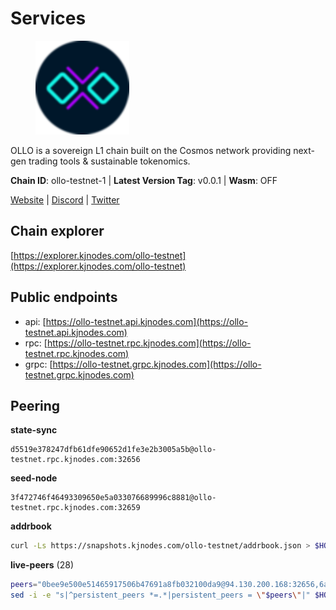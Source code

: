# Services

<figure><img src="https://raw.githubusercontent.com/kj89/cosmos-images/main/logos/ollo.png" width="150" alt=""><figcaption></figcaption></figure>

OLLO is a sovereign L1 chain built on the Cosmos network providing  next-gen trading tools & sustainable tokenomics.

**Chain ID**: ollo-testnet-1 | **Latest Version Tag**: v0.0.1 | **Wasm**: OFF

[Website](https://www.ollostation.zone) | [Discord](https://discord.com/invite/GxBqZ9mSSm) | [Twitter](https://twitter.com/OLLOStation)




## Chain explorer
[https://explorer.kjnodes.com/ollo-testnet](https://explorer.kjnodes.com/ollo-testnet)

## Public endpoints

* api: [https://ollo-testnet.api.kjnodes.com](https://ollo-testnet.api.kjnodes.com)
* rpc: [https://ollo-testnet.rpc.kjnodes.com](https://ollo-testnet.rpc.kjnodes.com)
* grpc: [https://ollo-testnet.grpc.kjnodes.com](https://ollo-testnet.grpc.kjnodes.com)

## Peering

**state-sync**

```text
d5519e378247dfb61dfe90652d1fe3e2b3005a5b@ollo-testnet.rpc.kjnodes.com:32656
```

**seed-node**

```text
3f472746f46493309650e5a033076689996c8881@ollo-testnet.rpc.kjnodes.com:32659
```

**addrbook**
```bash
curl -Ls https://snapshots.kjnodes.com/ollo-testnet/addrbook.json > $HOME/.ollo/config/addrbook.json
```

**live-peers** (28)
```bash
peers="0bee9e500e51465917506b47691a8fb032100da9@94.130.200.168:32656,6a2e6873ad316bc45342ec3b79430657fe714233@209.97.179.146:26656,7db2f25b3bceeb32769d20316d5f1567f0a4bb54@167.86.99.7:16656,69d2c02f413bea1376f5398646f0c2ce0f82d62e@141.94.73.93:26656,b1fe199b7ac2a7714c5d21524bb87810a2be94fb@135.181.178.53:32656,42beefd08b5f8580177d1506220db3a548090262@65.108.195.29:26116,dd577d8f2e997d7e70495640aff124ddb70d1a21@95.217.192.222:26656,3ea40f63890f10272201edf96d2a49e197e52091@65.108.105.48:18156,536c816c0d32ceb601fcf047284f65dc68c0513a@65.21.134.202:26626,517786f9e5e9caf196fed64c2130528e0ef59643@65.109.70.23:18156,da8d3ca8e1c147f0037b1c43ad3de7174f5ec1b7@209.145.59.224:26656,d5519e378247dfb61dfe90652d1fe3e2b3005a5b@65.109.68.190:32656,2a8f0fada8b8b71b8154cf30ce44aebea1b5fe3d@162.19.238.122:26656,7dc63d58dccf6777206d5cdbc1ec1b9ba5221bd5@65.108.97.58:15656,43da48176665407ebbe40f809a0ec2c84ab0579e@65.109.24.121:26656,a553ae4af55d127300dd707a46e715b47a82610a@65.21.131.215:26626,dba5e8b41c4e369418f83a449966e4eb7ca05cd4@65.109.23.114:18156,d6c5ff021b091a1fd93b9f811cf7fca0d31e8510@65.108.238.61:46656,5c2a752c9b1952dbed075c56c600c3a79b58c395@195.3.220.135:27006,67d27bdbc3c444c557d555164518d8f551a922c5@136.243.103.32:46656,b1c40c092d4c889d14ac8db36621c114f811d797@65.109.92.241:22046,ef2b392423003fe81c92ff8de2d08febc19b220e@142.93.36.7:26656,f09d8e2ada2d1d66a9cc8213a1d8ca7c6e5a29a6@65.108.79.57:54656,412da32e046360f7e5168a89f80172ad093b17d9@65.109.37.58:17656,4b73754c2c10d523ffd43ca95d9cb6e0ad8204a4@5.189.148.147:26656,036d17d15c4e36cee8d93f9fb1a5ad5cb956631f@213.136.76.191:26656,9865c6e15faced6643adc228e3a59744e1b4e277@116.203.29.162:46656,8c4a28db4a9f4a37725d504d6f87fb5e1aee0266@49.12.216.13:46656"
sed -i -e "s|^persistent_peers *=.*|persistent_peers = \"$peers\"|" $HOME/.ollo/config/config.toml
```
